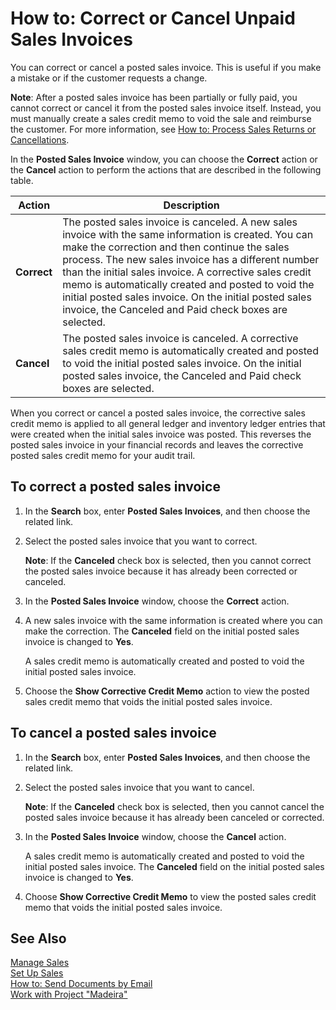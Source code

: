 <properties
                pageTitle="How to: Correct or Cancel Unpaid Sales Invoices| Project “Madeira”"
                description="How to: Correct or Cancel Unpaid Sales Invoices"
                services=""
                documentationCenter="Madeira"
                authors="sgroespe"/>

# How to: Correct or Cancel Unpaid Sales Invoices
You can correct or cancel a posted sales invoice. This is useful if you make a mistake or if the customer requests a change.

**Note**: After a posted sales invoice has been partially or fully paid, you cannot correct or cancel it from the posted sales invoice itself. Instead, you must manually create a sales credit memo to void the sale and reimburse the customer. For more information, see [How to: Process Sales Returns or Cancellations](sales-how-process-sales-returns-cancellations.md).

In the **Posted Sales Invoice** window, you can choose the **Correct** action or the **Cancel** action to perform the actions that are described in the following table.

|Action |Description |
|-------|------------|  
|**Correct**|The posted sales invoice is canceled. A new sales invoice with the same information is created. You can make the correction and then continue the sales process. The new sales invoice has a different number than the initial sales invoice. A corrective sales credit memo is automatically created and posted to void the initial posted sales invoice. On the initial posted sales invoice, the Canceled and Paid check boxes are selected.|
|**Cancel**|The posted sales invoice is canceled. A corrective sales credit memo is automatically created and posted to void the initial posted sales invoice. On the initial posted sales invoice, the Canceled and Paid check boxes are selected.|

When you correct or cancel a posted sales invoice, the corrective sales credit memo is applied to all general ledger and inventory ledger entries that were created when the initial sales invoice was posted. This reverses the posted sales invoice in your financial records and leaves the corrective posted sales credit memo for your audit trail.

## To correct a posted sales invoice
1. In the **Search** box, enter **Posted Sales Invoices**, and then choose the related link.  
2. Select the posted sales invoice that you want to correct.

    **Note**: If the **Canceled** check box is selected, then you cannot correct the posted sales invoice because it has already been corrected or canceled.
3. In the **Posted Sales Invoice** window, choose the **Correct** action.  
4. A new sales invoice with the same information is created where you can make the correction. The **Canceled** field on the initial posted sales invoice is changed to **Yes**.

    A sales credit memo is automatically created and posted to void the initial posted sales invoice.
5. Choose the **Show Corrective Credit Memo** action to view the posted sales credit memo that voids the initial posted sales invoice.

## To cancel a posted sales invoice
1. In the **Search** box, enter **Posted Sales Invoices**, and then choose the related link.  
2. Select the posted sales invoice that you want to cancel.

    **Note**: If the **Canceled** check box is selected, then you cannot cancel the posted sales invoice because it has already been canceled or corrected.
3. In the **Posted Sales Invoice** window, choose the **Cancel** action.

    A sales credit memo is automatically created and posted to void the initial posted sales invoice. The **Canceled** field on the initial posted sales invoice is changed to **Yes**.
4. Choose **Show Corrective Credit Memo** to view the posted sales credit memo that voids the initial posted sales invoice.

## See Also  
[Manage Sales](sales-manage-sales.md)  
[Set Up Sales](sales-setup-sales.md)  
[How to: Send Documents by Email](ui-how-send-documents-email.md)  
[Work with Project "Madeira"](ui-work-product.md)
